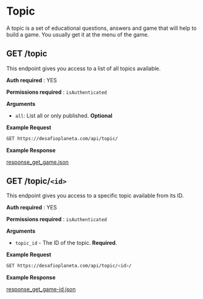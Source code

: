 # Topic

A topic is a set of educational questions, answers and game that will help to build a game. You usually get it at the menu of the game.

GET /topic
---

This endpoint gives you access to a list of all topics available.

**Auth required** : YES

**Permissions required** : `isAuthenticated`

**Arguments**

* `all`: List all or only published. **Optional**

**Example Request**

```bash
GET https://desafioplaneta.com/api/topic/
```

**Example Response**

[response_get_game.json](responses/response_get_topic.json)


GET /topic/`<id>`
---

This endpoint gives you access to a specific topic available from its ID.

**Auth required** : YES

**Permissions required** : `isAuthenticated`

**Arguments**

* `topic_id` - The ID of the topic. **Required**.

**Example Request**

```bash
GET https://desafioplaneta.com/api/topic/<id>/
```

**Example Response**

[response_get_game-id.json](responses/response_get_topic-id.json)